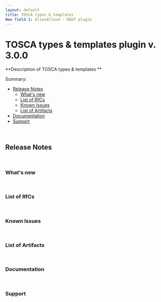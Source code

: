 ```yaml
---
layout: default
title: TOSCA types & templates
New field 1: Alien4Cloud - DEEP plugin
---
```


# TOSCA types & templates plugin v. 3.0.0
**Description of TOSCA types & templates
**

Summary:

* [Release Notes](#rn)
	* [What's new](#wn)
	* [List of RfCs](#lrfc)
	* [Known Issues](#kn)
	* [List of Artifacts](#la)
* [Documentation](#doc)
* [Support](#su)

<a name="rn">&nbsp;</a>
## Release Notes

<a name="wn">&nbsp;</a>
### What's new


<a name="lrfc">&nbsp;</a>
### List of RfCs

<a name="kn">&nbsp;</a>
### Known Issues

<a name="la">&nbsp;</a>
### List of Artifacts

<a name="doc">&nbsp;</a>
### Documentation

<a name="su">&nbsp;</a>
### Support
